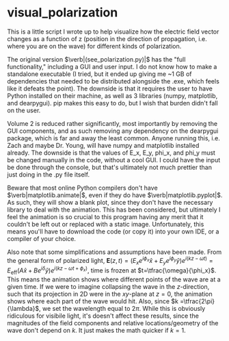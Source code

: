 # visual_polarization

This is a little script I wrote up to help visualize how the electric field vector changes as a function of z (position in the direction of propagation, i.e. where you are on the wave) for different kinds of polarization.

The original version $\verb|(see_polarization.py)|$ has the "full functionality," including a GUI and user input. I do not know how to make a standalone executable (I tried, but it ended up giving me ~1 GB of dependencies that needed to be distributed alongside the .exe, which feels like it defeats the point). The downside is that it requires the user to have Python installed on their machine, as well as 3 libraries (numpy, matplotlib, and dearpygui). pip makes this easy to do, but I wish that burden didn't fall on the user.

Volume 2 is reduced rather significantly, most importantly by removing the GUI components, and as such removing any dependency on the dearpygui package, which is far and away the least common. Anyone running this, i.e. Zach and maybe Dr. Young, will have numpy and matplotlib installed already. The downside is that the values of E_x, E_y, phi_x, and phi_y must be changed manually in the code, without a cool GUI. I could have the input be done through the console, but that's ultimately not much prettier than just doing in the .py file itself.

Beware that most online Python compilers don't have $\verb|matplotlib.animate|$, even if they do have $\verb|matplotlib.pyplot|$. As such, they will show a blank plot, since they don't have the necessary library to deal with the animation. This has been considered, but ultimately I feel the animation is so crucial to this program having any merit that it couldn't be left out or replaced with a static image. Unfortunately, this means you'll have to download the code (or copy it) into your own IDE, or a compiler of your choice.


Also note that some simplifications and assumptions have been made. From the general form of polarized light, $\mathbf{E}(z,t) = \left(E_x e^{i\phi_x}\hat{x} + E_y e^{i\phi_y}\hat{y}\right)e^{i(kz-\omega t)} = E_{\mathrm{eff}}\left(A\hat{x} + Be^{i\delta} \hat{y} \right)e^{i(kz - \omega t + \phi_x)}$, time is frozen at $t=\tfrac{\omega}{\phi_x}$. This means the animation shows where different points of the wave are at a given time. If we were to imagine collapsing the wave in the $z$-direction, such that its projection in 2D were in the $xy$-plane at $z=0$, the animation shows where each part of the wave would hit. Also, since $k =\tfrac{2\pi}{\lambda}$, we set the wavelength equal to $2\pi$. While this is obviously ridiculous for visibile light, it's doesn't affect these results, since the magnitudes of the field components and relative locations/geometry of the wave don't depend on $k$. It just makes the math quicker if $k=1$.
